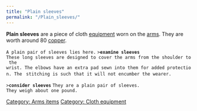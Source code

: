 ```yaml
---
title: "Plain sleeves"
permalink: "/Plain_sleeves/"
---
```


**Plain sleeves** are a piece of cloth [equipment](equipment "wikilink")
worn on the [arms](arms "wikilink"). They are worth around 80
[copper](gold "wikilink").

`A plain pair of sleeves lies here.`
`>`**`examine sleeves`**
`These long sleeves are designed to cover the arms from the shoulder to the `
`wrist. The elbows have an extra pad sewn into them for added protection. The `
`stitching is such that it will not encumber the wearer.`

`>`**`consider sleeves`**
`They are a plain pair of sleeves.`
`They weigh about one pound.`

[Category: Arms items](Category:_Arms_items "wikilink") [Category: Cloth
equipment](Category:_Cloth_equipment "wikilink")